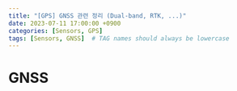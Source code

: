 ```yaml
---
title: "[GPS] GNSS 관련 정리 (Dual-band, RTK, ...)"
date: 2023-07-11 17:00:00 +0900
categories: [Sensors, GPS]
tags: [Sensors, GNSS]  # TAG names should always be lowercase
---
```


# GNSS

